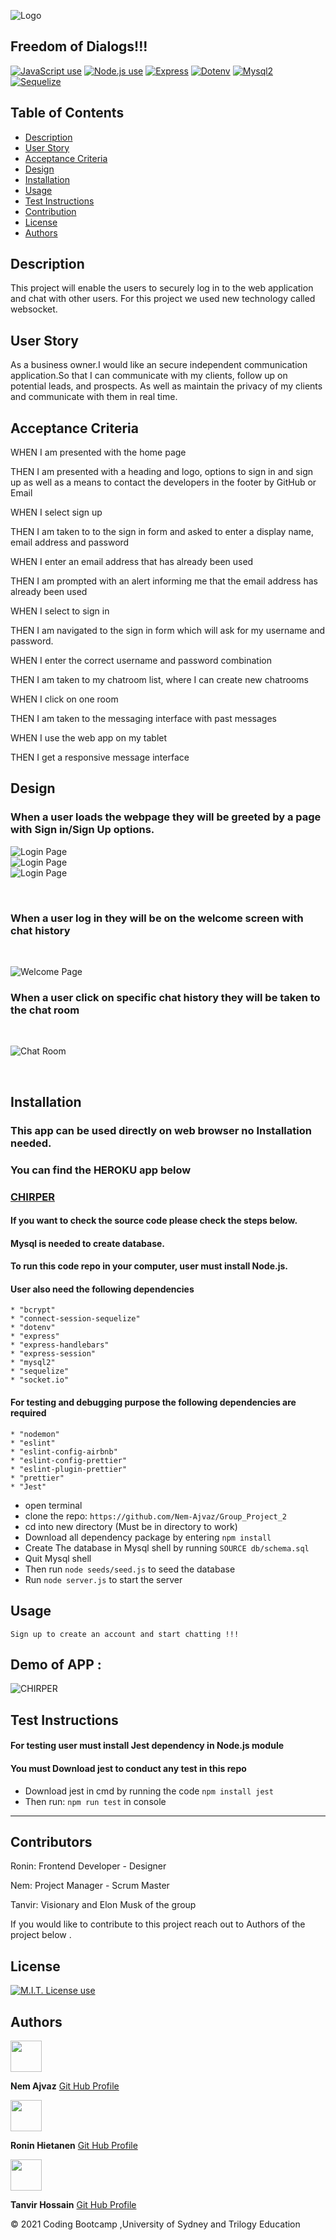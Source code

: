 ![Logo](assets/img/Chirper.png)

## Freedom of Dialogs!!!

<a href="https://img.shields.io/badge/JavaScipt-100%25-yellow"><img alt="JavaScript use" src="https://img.shields.io/badge/JavaScipt-100%25-yellow"></a> <a href="https://img.shields.io/badge/Used-Node.js-red"><img alt="Node.js use" src="https://img.shields.io/badge/Used-Node.js-red"></a> <a href="https://img.shields.io/badge/Used-Express-orange"><img alt="Express" src="https://img.shields.io/badge/Used-Express-orange"></a> <a href="https://img.shields.io/badge/Used-Dotenv-blueviolet"><img alt="Dotenv" src="https://img.shields.io/badge/Used-Dotenv-blueviolet"></a> <a href="https://img.shields.io/badge/Used-Mysql2-informational"><img alt="Mysql2" src="https://img.shields.io/badge/Used-Mysql2-informational"></a> <a href="https://img.shields.io/badge/Used-Sequelize-success"><img alt="Sequelize" src="https://img.shields.io/badge/Used-Sequelize-success"></a>

## Table of Contents

- [Description](#description)
- [User Story](#user-story)
- [Acceptance Criteria](#acceptance-criteria)
- [Design](#design) 
- [Installation](#installation)
- [Usage](#usage)
- [Test Instructions](#test-instructions)
- [Contribution](#contribution)
- [License](#license)
- [Authors](#authors)

## Description

This project will enable the users to securely log in to the web application and chat with other users. For this project we used new technology called websocket.

## User Story

As a business owner.I would like an secure independent communication application.So that I can communicate with my clients, follow up on potential leads, and prospects. As well as maintain the privacy of my clients and communicate with them in real time.

## Acceptance Criteria

WHEN I am presented with the home page <br />

THEN I am presented with a heading and logo, options to sign in and sign up as well as a means to contact the developers in the footer by GitHub or Email<br />

WHEN I select sign up <br />

THEN I am taken to to the sign in form and asked to enter a display name, email address and password <br />

WHEN I enter an email address that has already been used <br />

THEN I am prompted with an alert informing me that the email address has already been used <br />

WHEN I select to sign in <br />

THEN I am navigated to the sign in form which will ask for my username and password. <br />

WHEN I enter the correct username and password combination<br />

THEN I am taken to my chatroom list, where I can create new chatrooms  <br />

WHEN I click on one room <br />

THEN I am taken to the messaging interface with past messages <br />

WHEN I use the web app on my tablet <br />

THEN I get a responsive message interface <br />  

## Design

### When a user loads the webpage they will be greeted by a page with Sign in/Sign Up options. <br />

![Login Page](assets/img/wireframe1.png)
<br/>
![Login Page](assets/img/wireframe2.png)
<br/>
![Login Page](assets/img/wireframe3.png)

<br/>

### When a user log in they will be on the welcome screen with chat history

<br/>

![Welcome Page](assets/img/wireframe4.png)

### When a user click on specific chat history they will be taken to the chat room

<br/>

![Chat Room](assets/img/wireframe5.png)

<br/>  

## Installation  

### This app can be used directly on web browser no Installation needed.
### You can find the HEROKU app below

### [CHIRPER](https://mysterious-bastion-78954.herokuapp.com/)

#### If you want to check the source code please check the steps below.

#### Mysql is needed to create database. 

#### To run this code repo in your computer, user must install Node.js. 
#### User also need the following dependencies

    * "bcrypt"
    * "connect-session-sequelize"
    * "dotenv"
    * "express"
    * "express-handlebars"
    * "express-session"
    * "mysql2"
    * "sequelize"
    * "socket.io"
#### For testing and debugging purpose the following dependencies are required

    * "nodemon"
    * "eslint"
    * "eslint-config-airbnb"
    * "eslint-config-prettier" 
    * "eslint-plugin-prettier" 
    * "prettier" 
    * "Jest"


- open terminal
- clone the repo: `https://github.com/Nem-Ajvaz/Group_Project_2`
- cd into new directory (Must be in directory to work) 
- Download all dependency package by entering `npm install`
- Create The database in Mysql shell by running `SOURCE db/schema.sql`
- Quit Mysql shell
- Then run `node seeds/seed.js` to seed the database
- Run `node server.js` to start the server


## Usage

```
Sign up to create an account and start chatting !!!
```


## Demo of APP :

![CHIRPER](./assets/img/Chirper.gif)  

## Test Instructions
#### For testing user must install Jest dependency in Node.js module
#### You must Download jest to conduct any test in this repo  
- Download jest in cmd by running the code `npm install jest`
- Then run: `npm run test` in console



-------------------------------------------------------------------------------------------------------------------------------------------------------
## Contributors

Ronin: Frontend Developer - Designer  

Nem: Project Manager - Scrum Master  

Tanvir: Visionary and Elon Musk of the group

If you would like to contribute to this project reach out to Authors of the project below . 


## License

<a href="https://img.shields.io/badge/License-MIT-brightgreen"><img alt="M.I.T. License use" src="https://img.shields.io/badge/License-MIT-brightgreen"></a>



## Authors  
<img src="assets/img/nem.png" width="50">  

**Nem Ajvaz** [Git Hub Profile](https://github.com/Nem-Ajvaz) 

<img src="assets/img/ronin.jpg" width="50">  

**Ronin Hietanen** [Git Hub Profile](https://github.com/RoninHietanen)  

<img src="assets/img/tanvir.jpg" width="50">

**Tanvir Hossain** [Git Hub Profile](https://github.com/thossain89)  



&copy; 2021 Coding Bootcamp ,University of Sydney and Trilogy Education
